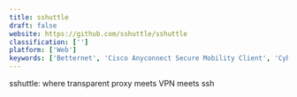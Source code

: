 ```yaml
---
title: sshuttle
draft: false 
website: https://github.com/sshuttle/sshuttle
classification: ['']
platform: ['Web']
keywords: ['Betternet', 'Cisco Anyconnect Secure Mobility Client', 'CyberGhost VPN', 'FortiClient Endpoint Protection', 'Freelan', 'LogMeIn Hamachi', 'NordVPN', 'OpenConnect', 'OpenVPN', 'Psiphon', 'SoftEther VPN', 'Tor', 'Tor Browser', 'TunnelBear', 'Tunnelblick', 'Turbo VPN', 'VPNC Front End', 'Viscosity', 'ZeroTier']
---
```

sshuttle: where transparent proxy meets VPN meets ssh